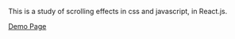 This is a study of scrolling effects in css and javascript, in React.js.

[Demo Page](https://liamst19.github.io/react-scroll-demo/)

